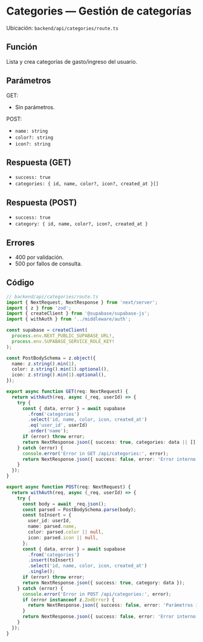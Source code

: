 # Categories — Gestión de categorías

Ubicación: `backend/api/categories/route.ts`

## Función

Lista y crea categorías de gasto/ingreso del usuario.

## Parámetros

GET:
- Sin parámetros.

POST:
- `name: string`
- `color?: string`
- `icon?: string`

## Respuesta (GET)
- `success: true`
- `categories: { id, name, color?, icon?, created_at }[]`

## Respuesta (POST)
- `success: true`
- `category: { id, name, color?, icon?, created_at }`

## Errores
- 400 por validación.
- 500 por fallos de consulta.

## Código

```typescript
// backend/api/categories/route.ts
import { NextRequest, NextResponse } from 'next/server';
import { z } from 'zod';
import { createClient } from '@supabase/supabase-js';
import { withAuth } from '../middleware/auth';

const supabase = createClient(
  process.env.NEXT_PUBLIC_SUPABASE_URL!,
  process.env.SUPABASE_SERVICE_ROLE_KEY!
);

const PostBodySchema = z.object({
  name: z.string().min(1),
  color: z.string().min(1).optional(),
  icon: z.string().min(1).optional(),
});

export async function GET(req: NextRequest) {
  return withAuth(req, async (_req, userId) => {
    try {
      const { data, error } = await supabase
        .from('categories')
        .select('id, name, color, icon, created_at')
        .eq('user_id', userId)
        .order('name');
      if (error) throw error;
      return NextResponse.json({ success: true, categories: data || [] });
    } catch (error) {
      console.error('Error in GET /api/categories:', error);
      return NextResponse.json({ success: false, error: 'Error interno del servidor' }, { status: 500 });
    }
  });
}

export async function POST(req: NextRequest) {
  return withAuth(req, async (_req, userId) => {
    try {
      const body = await _req.json();
      const parsed = PostBodySchema.parse(body);
      const toInsert = {
        user_id: userId,
        name: parsed.name,
        color: parsed.color || null,
        icon: parsed.icon || null,
      };
      const { data, error } = await supabase
        .from('categories')
        .insert(toInsert)
        .select('id, name, color, icon, created_at')
        .single();
      if (error) throw error;
      return NextResponse.json({ success: true, category: data });
    } catch (error) {
      console.error('Error in POST /api/categories:', error);
      if (error instanceof z.ZodError) {
        return NextResponse.json({ success: false, error: 'Parámetros inválidos' }, { status: 400 });
      }
      return NextResponse.json({ success: false, error: 'Error interno del servidor' }, { status: 500 });
    }
  });
}
```